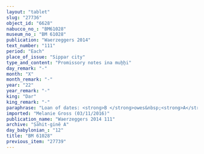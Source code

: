 ```yaml
---
layout: "tablet"
slug: "27736"
object_id: "6628"
nabucco_no_: "BM61028"
museum_no_: "BM 61028"
publication: "Waerzeggers 2014"
text_number: "111"
period: "Each"
place_of_issue: "Sippar city"
type_and_content: "Promissory notes ina muẖẖi"
day_remark: "-"
month: "X"
month_remark: "-"
year: "22"
year_remark: "-"
king: "Dar"
king_remark: "-"
paraphrase: "Loan of dates: <strong>B </strong>owes&nbsp;<strong>A</strong> 55 kor (9,900 l) of dates. He will give the dates in Arahsamna (VIII). 3 witnesses (including Aplāya/Mu&scaron;ēzib-Marduk//Balīhu) and the scribe.<br /> &nbsp;<br /> <strong>A</strong> = Marduk-rēmanni/Bēl-uballiṭ//Ṣāhit-gin&ecirc;; <strong>B</strong> = Bēl-ittannu/Arad-Bēl//Balīhu; Scribe = Bēl-ibni//Gahal<br /> &nbsp;"
imported: "Melanie Gross (03/11/2016)"
publication_name: "Waerzeggers 2014 111"
archive: "Ṣāhit-ginê A"
day_babylonian_: "12"
title: "BM 61028"
previous_item: "27739"
---
```

